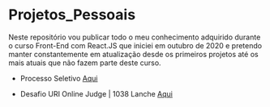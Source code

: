 # Projetos_Pessoais
Neste repositório vou publicar todo o meu conhecimento adquirido durante o curso Front-End com React.JS que iniciei em outubro de 2020 e pretendo manter constantemente em atualização desde os primeiros projetos até os mais atuais que não fazem parte deste curso.

- Processo Seletivo [Aqui](https://github.com/W7Silva/Projetos_Pessoais/tree/main/PROCESSO_SEL_COMPARATIVO)

- Desafio URI Online Judge | 1038 Lanche [Aqui](https://github.com/W7Silva/Projetos_Pessoais/tree/main/Lanche)
